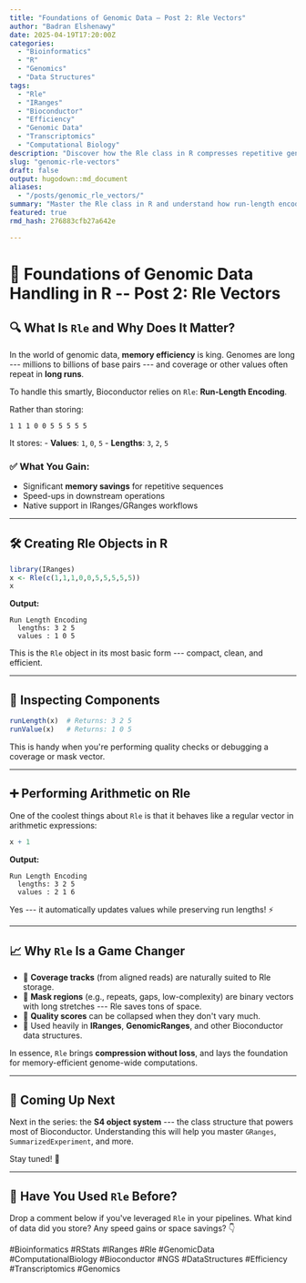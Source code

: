 ```yaml
---
title: "Foundations of Genomic Data – Post 2: Rle Vectors"
author: "Badran Elshenawy"
date: 2025-04-19T17:20:00Z
categories:
  - "Bioinformatics"
  - "R"
  - "Genomics"
  - "Data Structures"
tags:
  - "Rle"
  - "IRanges"
  - "Bioconductor"
  - "Efficiency"
  - "Genomic Data"
  - "Transcriptomics"
  - "Computational Biology"
description: "Discover how the Rle class in R compresses repetitive genomic data efficiently using run-length encoding. Learn how it powers IRanges and genomic workflows in Bioconductor."
slug: "genomic-rle-vectors"
draft: false
output: hugodown::md_document
aliases:
  - "/posts/genomic_rle_vectors/"
summary: "Master the Rle class in R and understand how run-length encoding saves memory in genome-scale data analysis. Learn with examples and real use cases in Bioconductor."
featured: true
rmd_hash: 276883cfb27a642e

---
```


# 🧬 Foundations of Genomic Data Handling in R -- Post 2: Rle Vectors

## 🔍 What Is `Rle` and Why Does It Matter?

In the world of genomic data, **memory efficiency** is king. Genomes are long --- millions to billions of base pairs --- and coverage or other values often repeat in **long runs**.

To handle this smartly, Bioconductor relies on `Rle`: **Run-Length Encoding**.

Rather than storing:

    1 1 1 0 0 5 5 5 5 5

It stores: - **Values**: `1`, `0`, `5` - **Lengths**: `3`, `2`, `5`

### ✅ What You Gain:

-   Significant **memory savings** for repetitive sequences
-   Speed-ups in downstream operations
-   Native support in IRanges/GRanges workflows

------------------------------------------------------------------------

## 🛠 Creating Rle Objects in R

``` r
library(IRanges)
x <- Rle(c(1,1,1,0,0,5,5,5,5,5))
x
```

**Output:**

    Run Length Encoding
      lengths: 3 2 5
      values : 1 0 5

This is the `Rle` object in its most basic form --- compact, clean, and efficient.

------------------------------------------------------------------------

## 🔧 Inspecting Components

``` r
runLength(x)  # Returns: 3 2 5
runValue(x)   # Returns: 1 0 5
```

This is handy when you're performing quality checks or debugging a coverage or mask vector.

------------------------------------------------------------------------

## ➕ Performing Arithmetic on Rle

One of the coolest things about `Rle` is that it behaves like a regular vector in arithmetic expressions:

``` r
x + 1
```

**Output:**

    Run Length Encoding
      lengths: 3 2 5
      values : 2 1 6

Yes --- it automatically updates values while preserving run lengths! ⚡

------------------------------------------------------------------------

## 📈 Why `Rle` Is a Game Changer

-   🔹 **Coverage tracks** (from aligned reads) are naturally suited to Rle storage.
-   🔹 **Mask regions** (e.g., repeats, gaps, low-complexity) are binary vectors with long stretches --- Rle saves tons of space.
-   🔹 **Quality scores** can be collapsed when they don't vary much.
-   🔹 Used heavily in **IRanges**, **GenomicRanges**, and other Bioconductor data structures.

In essence, `Rle` brings **compression without loss**, and lays the foundation for memory-efficient genome-wide computations.

------------------------------------------------------------------------

## 🧬 Coming Up Next

Next in the series: the **S4 object system** --- the class structure that powers most of Bioconductor. Understanding this will help you master `GRanges`, `SummarizedExperiment`, and more.

Stay tuned! 🚀

------------------------------------------------------------------------

## 💬 Have You Used `Rle` Before?

Drop a comment below if you've leveraged `Rle` in your pipelines. What kind of data did you store? Any speed gains or space savings? 👇

#Bioinformatics #RStats #IRanges #Rle #GenomicData #ComputationalBiology #Bioconductor #NGS #DataStructures #Efficiency #Transcriptomics #Genomics

